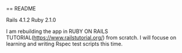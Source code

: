 == README

Rails 4.1.2
Ruby 2.1.0

I am rebuilding the app in RUBY ON RAILS TUTORIAL(https://www.railstutorial.org/) from scratch. I will focuse on learning and writing Rspec test scripts this time.
